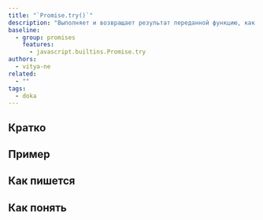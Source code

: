 ```yaml
---
title: "`Promise.try()`"
description: "Выполняет и возвращает результат переданной функцию, как промис"
baseline:
  - group: promises
    features:
      - javascript.builtins.Promise.try
authors:
  - vitya-ne
related:
  - ""
tags:
  - doka
---
```


## Кратко



## Пример

## Как пишется

## Как понять

